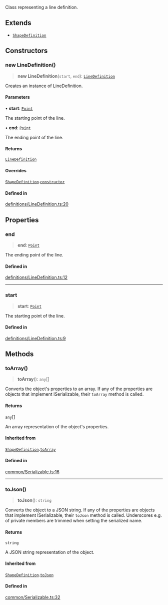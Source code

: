 Class representing a line definition.

## Extends

- [`ShapeDefinition`](ShapeDefinition.md)

## Constructors

### new LineDefinition()

> **new LineDefinition**(`start`, `end`): [`LineDefinition`](LineDefinition.md)

Creates an instance of LineDefinition.

#### Parameters

• **start**: [`Point`](Point.md)

The starting point of the line.

• **end**: [`Point`](Point.md)

The ending point of the line.

#### Returns

[`LineDefinition`](LineDefinition.md)

#### Overrides

[`ShapeDefinition`](ShapeDefinition.md).[`constructor`](ShapeDefinition.md#constructors)

#### Defined in

[definitions/LineDefinition.ts:20](https://github.com/avolutions/canvas-painter/blob/main/src/definitions/LineDefinition.ts#L20)

## Properties

### end

> **end**: [`Point`](Point.md)

The ending point of the line.

#### Defined in

[definitions/LineDefinition.ts:12](https://github.com/avolutions/canvas-painter/blob/main/src/definitions/LineDefinition.ts#L12)

***

### start

> **start**: [`Point`](Point.md)

The starting point of the line.

#### Defined in

[definitions/LineDefinition.ts:9](https://github.com/avolutions/canvas-painter/blob/main/src/definitions/LineDefinition.ts#L9)

## Methods

### toArray()

> **toArray**(): `any`[]

Converts the object's properties to an array. If any of the properties
are objects that implement ISerializable, their `toArray` method is called.

#### Returns

`any`[]

An array representation of the object's properties.

#### Inherited from

[`ShapeDefinition`](ShapeDefinition.md).[`toArray`](ShapeDefinition.md#toarray)

#### Defined in

[common/Serializable.ts:16](https://github.com/avolutions/canvas-painter/blob/main/src/common/Serializable.ts#L16)

***

### toJson()

> **toJson**(): `string`

Converts the object to a JSON string. If any of the properties
are objects that implement ISerializable, their `toJson` method is called.
Underscores e.g. of private members are trimmed when setting the serialized name.

#### Returns

`string`

A JSON string representation of the object.

#### Inherited from

[`ShapeDefinition`](ShapeDefinition.md).[`toJson`](ShapeDefinition.md#tojson)

#### Defined in

[common/Serializable.ts:32](https://github.com/avolutions/canvas-painter/blob/main/src/common/Serializable.ts#L32)
